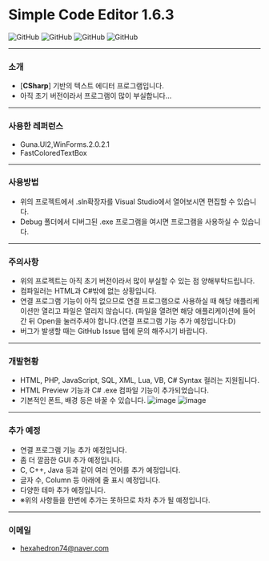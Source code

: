 # Simple Code Editor 1.6.3
![GitHub](https://img.shields.io/badge/developer-hexahedron74-blue)
![GitHub](https://img.shields.io/github/license/hexahedron74/Simple-Code-Editor-1.6.3)
![GitHub](https://img.shields.io/github/languages/top/hexahedron74/Simple-Code-Editor-1.6.3)
![GitHub](https://img.shields.io/github/languages/code-size/hexahedron74/Simple-Code-Editor-1.6.3)

---
### 소개
* [**CSharp**] 기반의 텍스트 에디터 프로그램입니다.
* 아직 초기 버전이라서 프로그램이 많이 부실합니다...

---
### 사용한 레퍼런스
* Guna.UI2,WinForms.2.0.2.1
* FastColoredTextBox

---
### 사용방법
* 위의 프로젝트에서 .sln확장자를 Visual Studio에서 열어보시면 편집할 수 있습니다.
* Debug 폴더에서 디버그된 .exe 프로그램을 여시면 프로그램을 사용하실 수 있습니다.

---
### 주의사항
* 위의 프로젝트는 아직 초기 버전이라서 많이 부실할 수 있는 점 양해부탁드립니다.
* 컴파일러는 HTML과 C#밖에 없는 상황입니다.
* 연결 프로그램 기능이 아직 없으므로 연결 프로그램으로 사용하실 때 해당 애플리케이션만 열리고 파일은 열리지 않습니다.
(파일을 열려면 해당 애플리케이션에 들어간 뒤 Open을 눌러주셔야 합니다.(연결 프로그램 기능 추가 예정입니다:D)
* 버그가 발생할 때는 GitHub Issue 탭에 문의 해주시기 바랍니다.

---
### 개발현황
* HTML, PHP, JavaScript, SQL, XML, Lua, VB, C# Syntax 컬러는 지원됩니다.
* HTML Preview 기능과 C# .exe 컴파일 기능이 추가되었습니다.
* 기본적인 폰트, 배경 등은 바꿀 수 있습니다.
![image](https://user-images.githubusercontent.com/57221033/114351885-286c6180-9ba6-11eb-8792-12d823608504.png)
![image](https://user-images.githubusercontent.com/57221033/114352479-de37b000-9ba6-11eb-971b-1bfa55b95e9b.png)

---
### 추가 예정
* 연결 프로그램 기능 추가 예정입니다.
* 좀 더 깔끔한 GUI 추가 예정입니다.
* C, C++, Java 등과 같이 여러 언어를 추가 예정입니다.
* 글자 수, Column 등 아래에 줄 표시 예정입니다.
* 다양한 테마 추가 예정입니다.
* ※위의 사항들을 한번에 추가는 못하므로 차차 추가 될 예정입니다.

---
### 이메일
* hexahedron74@naver.com
